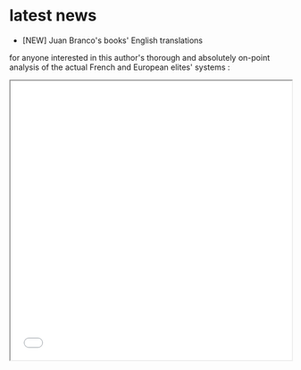 # latest news

- [NEW] Juan Branco's books' English translations

for anyone interested in this author's thorough and absolutely on-point analysis of the actual French and European elites' systems :

<iframe src="/extrait Foucault.pdf#toolbar=0" width="100%" height="500px">ici</iframe>

